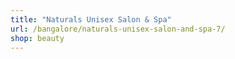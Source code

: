 ```yaml
---
title: "Naturals Unisex Salon & Spa"
url: /bangalore/naturals-unisex-salon-and-spa-7/
shop: beauty
---
```

